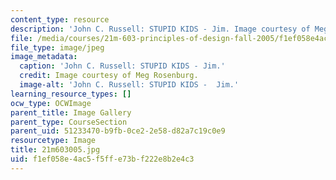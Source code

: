 ```yaml
---
content_type: resource
description: 'John C. Russell: STUPID KIDS - Jim. Image courtesy of Meg Rosenburg.'
file: /media/courses/21m-603-principles-of-design-fall-2005/f1ef058e4ac5f5ffe73bf222e8b2e4c3_21m603005.jpg
file_type: image/jpeg
image_metadata:
  caption: 'John C. Russell: STUPID KIDS - Jim.'
  credit: Image courtesy of Meg Rosenburg.
  image-alt: 'John C. Russell: STUPID KIDS -  Jim.'
learning_resource_types: []
ocw_type: OCWImage
parent_title: Image Gallery
parent_type: CourseSection
parent_uid: 51233470-b9fb-0ce2-2e58-d82a7c19c0e9
resourcetype: Image
title: 21m603005.jpg
uid: f1ef058e-4ac5-f5ff-e73b-f222e8b2e4c3
---
```

